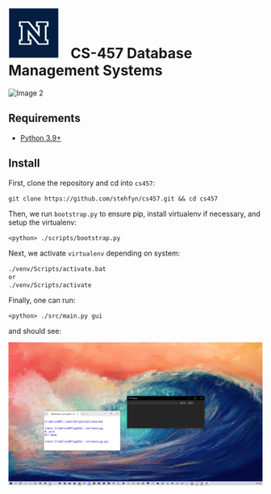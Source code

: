 <h1>
  <div style="display: inline-block">
    <span><img src="resources/UniversityLogo%20RGB_block_n_blue.png?raw=true" widht="100" height="100" alt="Image 1"></span>
    <span><img src="https://i.imgur.com/Ly5qJUt.png" width="10" height="1"></span>
    <span>CS-457 Database Management Systems</span>
  </div>
</h1>
<span><img src="https://github.com/Stehfyn/cs457/actions/workflows/release.yml/badge.svg" alt="Image 2"></span>

## Requirements
- [Python 3.9+](https://www.python.org/downloads/release/python-390/)

## Install

First, clone the repository and cd into `cs457`:
```
git clone https://github.com/stehfyn/cs457.git && cd cs457
```

Then, we run `bootstrap.py` to ensure pip, install virtualenv if necessary, and setup the virtualenv:

```
<python> ./scripts/bootstrap.py
```

Next, we activate `virtualenv` depending on system:

```
./venv/Scripts/activate.bat
or
./venv/Scripts/activate
```

Finally, one can run:
```
<python> ./src/main.py gui
```
and should see:

![](common/gui.png?raw=true)
